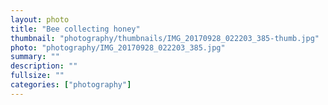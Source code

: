 ```yaml
---		
layout: photo
title: "Bee collecting honey"
thumbnail: "photography/thumbnails/IMG_20170928_022203_385-thumb.jpg"
photo: "photography/IMG_20170928_022203_385.jpg"
summary: ""
description: ""
fullsize: ""
categories: ["photography"]
---
```

